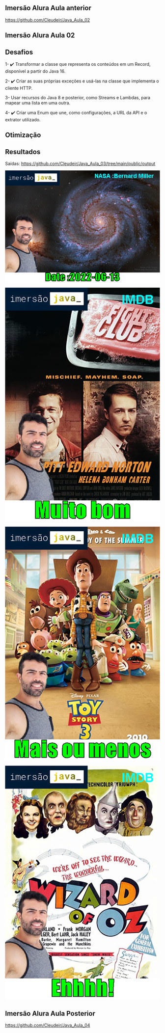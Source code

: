 ## Imersão Alura Aula anterior

https://github.com/Cleudeir/Java_Aula_02

## Imersão Alura Aula 02

## Desafios

1- ✔️ Transformar a classe que representa os conteúdos em um Record, disponível a partir do Java 16.

2- ✔️ Criar as suas próprias exceções e usá-las na classe que implementa o cliente HTTP.

3- Usar recursos do Java 8 e posterior, como Streams e Lambdas, para mapear uma lista em uma outra.

4- ✔️ Criar uma Enum que une, como configurações, a URL da API e o extrator utilizado.


## Otimização



## Resultados

Saídas: https://github.com/Cleudeir/Java_Aula_03/tree/main/public/output

![](https://raw.githubusercontent.com/Cleudeir/Java_Aula_03/main/public/output/M51_The_Whirlpool_Galaxy_from_Hubble.png)

![](https://raw.githubusercontent.com/Cleudeir/Java_Aula_03/main/public/output/Fight_Club.png)

![](https://raw.githubusercontent.com/Cleudeir/Java_Aula_03/main/public/output/Toy_Story_3.png)

![](https://raw.githubusercontent.com/Cleudeir/Java_Aula_03/main/public/output/The_Wizard_of_Oz.png)


## Imersão Alura Aula Posterior

https://github.com/Cleudeir/Java_Aula_04
